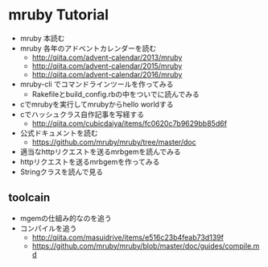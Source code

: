 # mruby Tutorial
* mruby 本読む
* mruby 各年のアドベントカレンダーを読む
  * http://qiita.com/advent-calendar/2013/mruby
  * http://qiita.com/advent-calendar/2015/mruby
  * http://qiita.com/advent-calendar/2016/mruby
* mruby-cli でコマンドラインツールを作ってみる
  * Rakefileとbuild_config.rbの中をついでに読んでみる
* cでmrubyを実行してmrubyからhello worldする
* cでハッシュクラス自作記事を写経する
  * http://qiita.com/cubicdaiya/items/fc0620c7b9629bb85d6f
* 公式ドキュメントを読む
  * https://github.com/mruby/mruby/tree/master/doc
* 適当なhttpリクエストを送るmrbgemを読んでみる
* httpリクエストを送るmrbgemを作ってみる
* Stringクラスを読んで見る

## toolcain
* mgemの仕組み的なのを追う
* コンパイルを追う
  * http://qiita.com/masuidrive/items/e516c23b4feab73d139f
  * https://github.com/mruby/mruby/blob/master/doc/guides/compile.md

